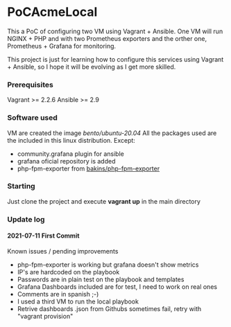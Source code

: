 # PoCAcmeLocal

This a PoC of configuring two VM using Vagrant + Ansible. One VM will run NGINX + PHP and with two Prometheus exporters and the orther one, Prometheus + Grafana for monitoring.

This project is just for learning how to configure this services using Vagrant + Ansible, so I hope it will be evolving as I get more skilled.

### Prerequisites

Vagrant >= 2.2.6
Ansible >= 2.9

### Software used

VM are created the image *bento/ubuntu-20.04*
All the packages used are the included in this linux distribution.
Except:
* community.grafana plugin for ansible
* grafana oficial repository is added
* php-fpm-exporter from [bakins/php-fpm-exporter](https://github.com/bakins/php-fpm-exporter)

### Starting

Just clone the project and execute **vagrant up** in the main directory

### Update log

#### 2021-07-11 First Commit

Known issues / pending improvements
* php-fpm-exporter is working but grafana doesn't show metrics
* IP's are hardcoded on the playbook
* Passwords are in plain test on the playbook and templates
* Grafana Dashboards included are for test, I need to work on real ones
* Comments are in spanish ;-)
* I used a third VM to run the local playbook
* Retrive dashboards .json from Githubs sometimes fail, retry with "vagrant provision"
